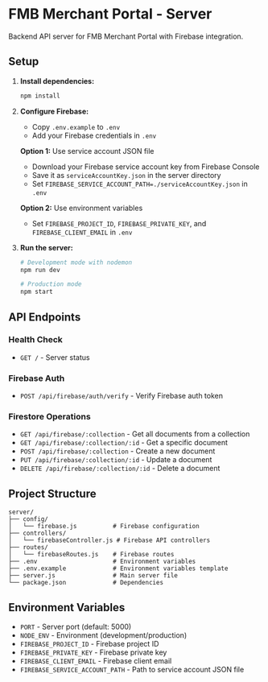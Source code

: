 # FMB Merchant Portal - Server

Backend API server for FMB Merchant Portal with Firebase integration.

## Setup

1. **Install dependencies:**
   ```bash
   npm install
   ```

2. **Configure Firebase:**
   - Copy `.env.example` to `.env`
   - Add your Firebase credentials in `.env`
   
   **Option 1:** Use service account JSON file
   - Download your Firebase service account key from Firebase Console
   - Save it as `serviceAccountKey.json` in the server directory
   - Set `FIREBASE_SERVICE_ACCOUNT_PATH=./serviceAccountKey.json` in `.env`

   **Option 2:** Use environment variables
   - Set `FIREBASE_PROJECT_ID`, `FIREBASE_PRIVATE_KEY`, and `FIREBASE_CLIENT_EMAIL` in `.env`

3. **Run the server:**
   ```bash
   # Development mode with nodemon
   npm run dev
   
   # Production mode
   npm start
   ```

## API Endpoints

### Health Check
- `GET /` - Server status

### Firebase Auth
- `POST /api/firebase/auth/verify` - Verify Firebase auth token

### Firestore Operations
- `GET /api/firebase/:collection` - Get all documents from a collection
- `GET /api/firebase/:collection/:id` - Get a specific document
- `POST /api/firebase/:collection` - Create a new document
- `PUT /api/firebase/:collection/:id` - Update a document
- `DELETE /api/firebase/:collection/:id` - Delete a document

## Project Structure

```
server/
├── config/
│   └── firebase.js          # Firebase configuration
├── controllers/
│   └── firebaseController.js # Firebase API controllers
├── routes/
│   └── firebaseRoutes.js    # Firebase routes
├── .env                     # Environment variables
├── .env.example             # Environment variables template
├── server.js                # Main server file
└── package.json             # Dependencies
```

## Environment Variables

- `PORT` - Server port (default: 5000)
- `NODE_ENV` - Environment (development/production)
- `FIREBASE_PROJECT_ID` - Firebase project ID
- `FIREBASE_PRIVATE_KEY` - Firebase private key
- `FIREBASE_CLIENT_EMAIL` - Firebase client email
- `FIREBASE_SERVICE_ACCOUNT_PATH` - Path to service account JSON file
